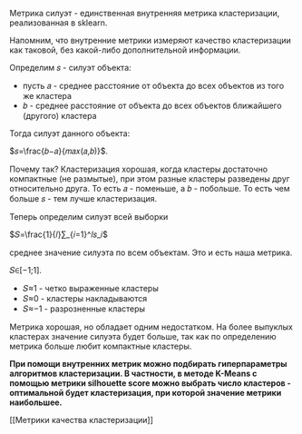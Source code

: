 

Метрика силуэт - единственная внутренняя метрика кластеризации, реализованная в sklearn. 

Напомним, что внутренние метрики измеряют качество кластеризации как таковой, без какой-либо дополнительной информации.

Определим 𝑠 - силуэт объекта:

- пусть 𝑎 - среднее расстояние от объекта до всех объектов из того же кластера
- 𝑏 - среднее расстояние от объекта до всех объектов ближайшего (другого) кластера

Тогда силуэт данного объекта:

$𝑠=\frac{𝑏−𝑎}{𝑚𝑎𝑥(𝑎,𝑏)}$.

Почему так? Кластеризация хорошая, когда кластеры достаточно компактные (не размытые), при этом разные кластеры разведены друг относительно друга. То есть 𝑎 - поменьше, а 𝑏 - побольше. То есть чем больше 𝑠 - тем лучше кластеризация.

Теперь определим силуэт всей выборки

$𝑆=\frac{1}{𝑙}∑_{𝑖=1}^𝑙𝑠_𝑖$​

среднее значение силуэта по всем объектам. Это и есть наша метрика.

𝑆∈[−1;1].

- 𝑆≈1 - четко выраженные кластеры
- 𝑆≈0 - кластеры накладываются
- 𝑆≈−1 - разрозненные кластеры

Метрика хорошая, но обладает одним недостатком. На более выпуклых кластерах значение силуэта будет больше, так как по определению метрика больше любит компактные кластеры.

**При помощи внутренних метрик можно подбирать гиперпараметры алгоритмов кластеризации. В частности, в методе K-Means с помощью метрики silhouette score можно выбрать число кластеров - оптимальной будет кластеризация, при которой значение метрики наибольшее.**

[[Метрики качества кластеризации]]